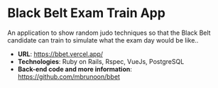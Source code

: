 # Black Belt Exam Train App
An application to show random judo techniques so that the Black Belt candidate can train to simulate what the exam day would be like..

 - **URL**:  https://bbet.vercel.app/
 - **Technologies**: Ruby on Rails, Rspec, VueJs, PostgreSQL
 - **Back-end code and more information**: https://github.com/mbrunoon/bbet